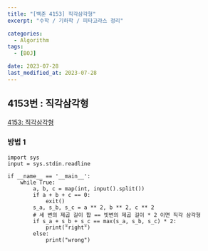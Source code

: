 ```yaml
---
title: "[백준 4153] 직각삼각형"
excerpt: "수학 / 기하학 / 피타고라스 정리"

categories:
  - Algorithm
tags:
  - [BOJ]

date: 2023-07-28
last_modified_at: 2023-07-28
---
```


## 4153번 : 직각삼각형

[4153: 직각삼각형](https://www.acmicpc.net/problem/4153)

### 방법 1

```
import sys
input = sys.stdin.readline

if __name__ == '__main__':
    while True:
        a, b, c = map(int, input().split())
        if a + b + c == 0:
            exit()
        s_a, s_b, s_c = a ** 2, b ** 2, c ** 2
        # 세 변의 제곱 길이 합 == 빗변의 제곱 길이 * 2 이면 직각 삼각형
        if s_a + s_b + s_c == max(s_a, s_b, s_c) * 2:
            print("right")
        else:
            print("wrong")
```
